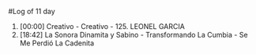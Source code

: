 #Log of 11 day

1. [00:00] Creativo - Creativo - 125. LEONEL GARCIA
1. [18:42] La Sonora Dinamita y Sabino - Transformando La Cumbia - Se Me Perdió La Cadenita

